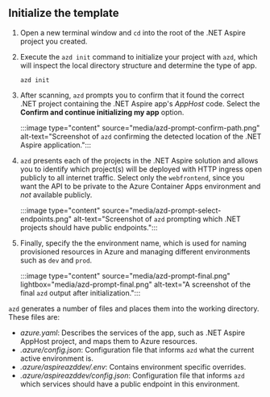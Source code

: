 ## Initialize the template

1. Open a new terminal window and `cd` into the root of the .NET Aspire project you created.

1. Execute the `azd init` command to initialize your project with `azd`, which will inspect the local directory structure and determine the type of app.

    ```azdeveloper
    azd init
    ```

1. After scanning, `azd` prompts you to confirm that it found the correct .NET project containing the .NET Aspire app's _AppHost_ code. Select the **Confirm and continue initializing my app** option.

    :::image type="content" source="media/azd-prompt-confirm-path.png" alt-text="Screenshot of `azd` confirming the detected location of the .NET Aspire application.":::

1. `azd` presents each of the projects in the .NET Aspire solution and allows you to identify which project(s) will be deployed with HTTP ingress open publicly to all internet traffic. Select only the `webfrontend`, since you want the API to be private to the Azure Container Apps environment and *not* available publicly.
    
    :::image type="content" source="media/azd-prompt-select-endpoints.png" alt-text="Screenshot of `azd` prompting which .NET projects should have public endpoints.":::

1. Finally, specify the the environment name, which is used for naming provisioned resources in Azure and managing different environments such as `dev` and `prod`.

    :::image type="content" source="media/azd-prompt-final.png" lightbox="media/azd-prompt-final.png" alt-text="A screenshot of the final `azd` output after initialization.":::

`azd` generates a number of files and places them into the working directory. These files are:

- _azure.yaml_: Describes the services of the app, such as .NET Aspire AppHost project, and maps them to Azure resources.
- _.azure/config.json_: Configuration file that informs `azd` what the current active environment is.
- _.azure/aspireazddev/.env_: Contains environment specific overrides.
- _.azure/aspireazddev/config.json_: Configuration file that informs `azd` which services should have a public endpoint in this environment.
